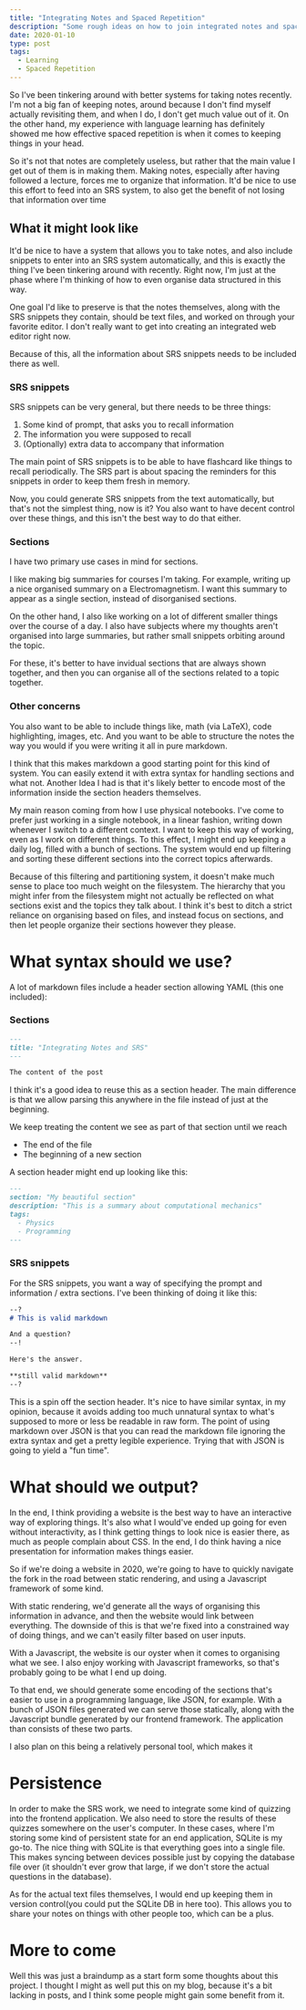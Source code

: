 ```yaml
---
title: "Integrating Notes and Spaced Repetition"
description: "Some rough ideas on how to join integrated notes and spaced repetition"
date: 2020-01-10
type: post
tags:
  - Learning
  - Spaced Repetition
---
```


So I've been tinkering around with better systems for taking notes recently. I'm not a big
fan of keeping notes, around because I don't find myself actually revisiting them, and when I do,
I don't get much value out of it. On the other hand, my experience with language learning has definitely
showed me how effective spaced repetition is when it comes to keeping things in your head.

<!--more-->

So it's not that notes are completely useless, but rather that the main value I get out of
them is in making them. Making notes, especially after having followed a lecture, forces me
to organize that information. It'd be nice to use this effort to feed into an SRS system,
to also get the benefit of not losing that information over time

## What it might look like

It'd be nice to have a system that allows you to take notes, and also include snippets to enter into
an SRS system automatically, and this is exactly the thing I've been tinkering around with recently.
Right now, I'm just at the phase where I'm thinking of how to even organise data structured in this way.

One goal I'd like to preserve is that the notes themselves, along with the SRS snippets they contain,
should be text files, and worked on through your favorite editor. I don't really want to get into
creating an integrated web editor right now.

Because of this, all the information about SRS snippets needs to be included there as well.

### SRS snippets

SRS snippets can be very general, but there needs to be three things:

  1. Some kind of prompt, that asks you to recall information
  2. The information you were supposed to recall
  3. (Optionally) extra data to accompany that information

The main point of SRS snippets is to be able to have flashcard like things to recall periodically.
The SRS part is about spacing the reminders for this snippets in order to keep them fresh in memory.

Now, you could generate SRS snippets from the text automatically, but that's not the simplest
thing, now is it? You also want to have decent control over these things, and this isn't
the best way to do that either.

### Sections

I have two primary use cases in mind for sections.

I like making big summaries for courses I'm taking. For example, writing up a nice organised summary
on a Electromagnetism. I want this summary to appear as a single section, instead of disorganised sections.

On the other hand, I also like working on a lot of different smaller things over
the course of a day. I also have subjects where my thoughts aren't organised into large summaries,
but rather small snippets orbiting around the topic.

For these, it's better to have invidual sections that are always shown together, and then you can organise
all of the sections related to a topic together.

### Other concerns

You also want to be able to include things like, math (via LaTeX), code highlighting, images, etc.
And you want to be able to structure the notes the way you would if you were writing it all in pure markdown.

I think that this makes markdown a good starting point for this kind of system. You can easily
extend it with extra syntax for handling sections and what not. Another Idea I had is that it's likely
better to encode most of the information inside the section headers themselves.

My main reason
coming from how I use physical notebooks. I've come to prefer just working in a single notebook,
in a linear fashion, writing down whenever I switch to a different context.
I want to keep this way of working, even as I work on different things. To this effect, I might end
up keeping a daily log, filled with a bunch of sections. The system would end up filtering and sorting
these different sections into the correct topics afterwards.

Because of this filtering and partitioning system, it doesn't make much sense to place too much weight on the
filesystem. The hierarchy that you might infer from the filesystem might not actually be reflected on what sections
exist and the topics they talk about. I think it's best to ditch a strict reliance on organising based
on files, and instead focus on sections, and then let people organize their sections however they please.

# What syntax should we use?

A lot of markdown files include a header section allowing YAML (this one included):

### Sections

```markdown
---
title: "Integrating Notes and SRS"
---

The content of the post
```

I think it's a good idea to reuse this as a section header. The main difference is that we allow parsing this anywhere
in the file instead of just at the beginning.

We keep treating the content we see as part of that section until we reach

- The end of the file
- The beginning of a new section

A section header might end up looking like this:

```markdown
---
section: "My beautiful section"
description: "This is a summary about computational mechanics"
tags:
  - Physics
  - Programming
---
```

### SRS snippets

For the SRS snippets, you want a way of specifying the prompt and information / extra sections.
I've been thinking of doing it like this:

```markdown
--?
# This is valid markdown

And a question?
--!

Here's the answer.

**still valid markdown**
--?
```

This is a spin off the section header. It's nice to have similar syntax, in my opinion, because it avoids adding
too much unnatural syntax to what's supposed to more or less be readable in raw form. The point of using
markdown over JSON is that you can read the markdown file ignoring the extra syntax and get a pretty legible
experience. Trying that with JSON is going to yield a "fun time".

# What should we output?

In the end, I think providing a website is the best way to have an interactive way of exploring things.
It's also what I would've ended up going for even without interactivity, as I think getting things to look
nice is easier there, as much as people complain about CSS. In the end, I do think having a nice presentation
for information makes things easier.

So if we're doing a website in 2020, we're going to have to quickly navigate
the fork in the road between static rendering, and using a Javascript framework of some kind.

With static rendering, we'd generate all the ways of organising this information in advance, and then the website
would link between everything. The downside of this is that we're fixed into a constrained way of doing things,
and we can't easily filter based on user inputs.

With a Javascript, the website is our oyster when it comes to organising what we see.
I also enjoy working with Javascript frameworks, so that's probably going to be what I end up doing.

To that end, we should generate some encoding of the sections that's easier to use in a programming language,
like JSON, for example. With a bunch of JSON files generated we can serve those statically, along
with the Javascript bundle generated by our frontend framework. The application than consists of these two parts.

I also plan on this being a relatively personal tool, which makes it

# Persistence

In order to make the SRS work, we need to integrate some kind of quizzing into the frontend application.
We also need to store the results of these quizzes somewhere on the user's computer. In these cases, where
I'm storing some kind of persistent state for an end application, SQLite is my go-to. The nice thing with SQLite
is that everything goes into a single file. This makes syncing between devices possible just by copying the database
file over (it shouldn't ever grow that large, if we don't store the actual questions in the database).

As for the actual text files themselves, I would end up keeping them in version control(you could put the SQLite DB in here too).
This allows you to share your notes on things with other people too, which can be a plus.

# More to come

Well this was just a braindump as a start form some thoughts about this project. I thought I might
as well put this on my blog, because it's a bit lacking in posts, and I think some people might gain some benefit from it.

